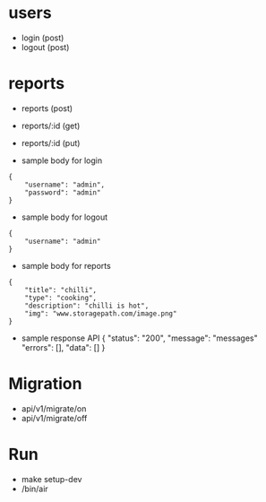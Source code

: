# users

- login (post)
- logout (post)

# reports

- reports (post)
- reports/:id (get)
- reports/:id (put)

- sample body for login
```
{
    "username": "admin",
    "password": "admin"
}
```

- sample body for logout
```
{
    "username": "admin"
}
```
- sample body for reports
```
{
    "title": "chilli",
    "type": "cooking",
    "description": "chilli is hot",
    "img": "www.storagepath.com/image.png"
}
```

- sample response API
{
    "status": "200",
    "message": "messages"
    "errors": [],
    "data": []
}

# Migration
- api/v1/migrate/on
- api/v1/migrate/off



# Run
- make setup-dev
- /bin/air